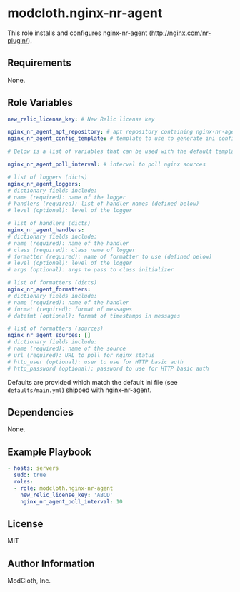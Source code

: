 modcloth.nginx-nr-agent
=========

This role installs and configures nginx-nr-agent (http://nginx.com/nr-plugin/).

Requirements
------------

None.

Role Variables
--------------

```yml
new_relic_license_key: # New Relic license key

nginx_nr_agent_apt_repository: # apt repository containing nginx-nr-agent (see http://nginx.org/en/linux_packages.html)
nginx_nr_agent_config_template: # template to use to generate ini config using template module (if empty, none is written)

# Below is a list of variables that can be used with the default template:

nginx_nr_agent_poll_interval: # interval to poll nginx sources

# list of loggers (dicts)
nginx_nr_agent_loggers:
# dictionary fields include:
# name (required): name of the logger
# handlers (required): list of handler names (defined below)
# level (optional): level of the logger

# list of handlers (dicts)
nginx_nr_agent_handlers:
# dictionary fields include:
# name (required): name of the handler
# class (required): class name of logger
# formatter (required): name of formatter to use (defined below)
# level (optional): level of the logger
# args (optional): args to pass to class initializer

# list of formatters (dicts)
nginx_nr_agent_formatters:
# dictionary fields include:
# name (required): name of the handler
# format (required): format of messages
# datefmt (optional): format of timestamps in messages

# list of formatters (sources)
nginx_nr_agent_sources: []
# dictionary fields include:
# name (required): name of the source
# url (required): URL to poll for nginx status
# http_user (optional): user to use for HTTP basic auth
# http_password (optional): password to use for HTTP basic auth
```

Defaults are provided which match the default ini file (see
`defaults/main.yml`) shipped with nginx-nr-agent.

Dependencies
------------

None.

Example Playbook
----------------

```yml
- hosts: servers
  sudo: true
  roles:
  - role: modcloth.nginx-nr-agent
    new_relic_license_key: 'ABCD'
    nginx_nr_agent_poll_interval: 10
```

License
-------

MIT

Author Information
------------------

ModCloth, Inc.

